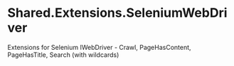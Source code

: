 # Shared.Extensions.SeleniumWebDriver
Extensions for Selenium IWebDriver - Crawl, PageHasContent, PageHasTitle, Search (with wildcards) 
